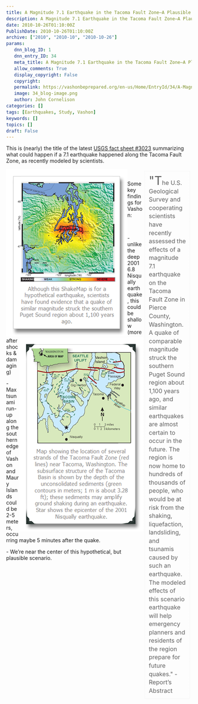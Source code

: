 ```yaml
---
title: A Magnitude 7.1 Earthquake in the Tacoma Fault Zone—A Plausible Scenario for Downtown Vashon
description: A Magnitude 7.1 Earthquake in the Tacoma Fault Zone—A Plausible Scenario for Downtown Vashon
date: 2010-10-26T01:10:00Z
PublishDate: 2010-10-26T01:10:00Z
archive: ["2010", "2010-10", "2010-10-26"]
params:
   dnn_blog_ID: 1
   dnn_entry_ID: 34
   meta_title: A Magnitude 7.1 Earthquake in the Tacoma Fault Zone—A Plausible Scenario for Downtown Vashon
   allow_comments: True
   display_copyright: False
   copyright: 
   permalink: https://vashonbeprepared.org/en-us/Home/EntryId/34/A-Magnitude-7-1-Earthquake-in-the-Tacoma-Fault-Zone-mdash-A-Plausible-Scenario-for-Downtown-Vashon
   image: 34_blog-image.png
   author: John Cornelison
categories: []
tags: [Earthquakes, Study, Vashon]
keywords: []
topics: []
draft: False
---
```


<p>This is (nearly) the title of the latest <a target="_blank" href="http://pubs.usgs.gov/fs/2010/3023/">USGS fact sheet #3023</a> summarizing what could happen if a 7.1 earthquake happened along the Tacoma Fault Zone, as recently modeled by scientists.</p>
<div id="scid:8747F07C-CDE8-481f-B0DF-C6CFD074BF67:b17ee090-91c7-47e8-858c-a71ccafab6b4" class="wlWriterEditableSmartContent" style="padding-bottom: 0px; margin: 0px; padding-left: 0px; padding-right: 0px; display: inline; float: left; padding-top: 0px"><a title="Although this ShakeMap is for a hypothetical earthquake, scientists have found evidence that a quake of similar magnitude struck the southern Puget Sound region about 1,100 years ago." rel="thumbnail" href="/images/dnnBlog/1/34/WLW-AMa.1EarthquakeintheTacomaFaultZoneAPlau_DE76-fs2010-3023_img_2-8x6.jpg"><img border="0" width="329" height="453" alt="" src="/images/dnnBlog/1/34/WLW-AMa.1EarthquakeintheTacomaFaultZoneAPlau_DE76-fs2010-3023_img_2_11.png" /></a></div>
<blockquote style="border-bottom: #eee thin dotted; border-left: #eee thin dotted; padding-bottom: 10px; line-height: 140%; margin: 5px; padding-left: 10px; width: 20%; padding-right: 10px; float: right; font-size: 115%; border-top: #eee thin dotted; border-right: #eee thin dotted; padding-top: 10px"><span style="line-height: 100%; font-size: 200%">"T</span>he U.S. Geological Survey and cooperating scientists have recently assessed the effects of a magnitude 7.1 earthquake on the Tacoma Fault Zone in Pierce County, Washington. A quake of comparable magnitude struck the southern Puget Sound region about 1,100 years ago, and similar earthquakes are almost certain to occur in the future. The region is now home to hundreds of thousands of people, who would be at risk from the shaking, liquefaction, landsliding, and tsunamis caused by such an earthquake. The modeled effects of this scenario earthquake will help emergency planners and residents of the region prepare for future quakes." - Report’s Abstract</blockquote>
<p>&#160;</p>
<div id="scid:8747F07C-CDE8-481f-B0DF-C6CFD074BF67:f5bb3de0-a656-4801-b29e-4938f6e84945" class="wlWriterEditableSmartContent" style="padding-bottom: 0px; margin: 0px; padding-left: 0px; padding-right: 0px; display: inline; float: right; padding-top: 0px"><a title="Map showing the location of several strands of the Tacoma Fault Zone (red lines) near Tacoma, Washington. The subsurface structure of the Tacoma Basin is shown by the depth of the unconsolidated sediments (green contours in meters; 1 m is about 3.28 ft); these sediments may amplify ground shaking during an earthquake. Star shows the epicenter of the 2001 Nisqually earthquake." rel="thumbnail" href="/images/dnnBlog/1/34/WLW-AMa.1EarthquakeintheTacomaFaultZoneAPlau_DE76-fs2010-3023_img_4-8x6.jpg"><img border="0" width="335" height="525" alt="" src="/images/dnnBlog/1/34/WLW-AMa.1EarthquakeintheTacomaFaultZoneAPlau_DE76-fs2010-3023_img_4_11.png" /></a></div>
<p>Some key findings for Vashon:</p>
<p>&#160;</p>
<p>- unlike the deep 2001 6.8 Nisqually earthquake, this could be shallow (more aftershocks &amp; damaging)</p>
<p>- Max tsunami run-up along the southern edge of Vashon and Maury Islands could be 2-5 meters, occurring maybe 5 minutes after the quake.</p>
<p>- We’re near the center of this hypothetical, but plausible scenario.</p>
